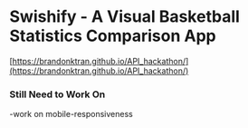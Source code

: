 # Swishify - A Visual Basketball Statistics Comparison App


[https://brandonktran.github.io/API_hackathon/](https://brandonktran.github.io/API_hackathon/)

### Still Need to Work On
-work on mobile-responsiveness
